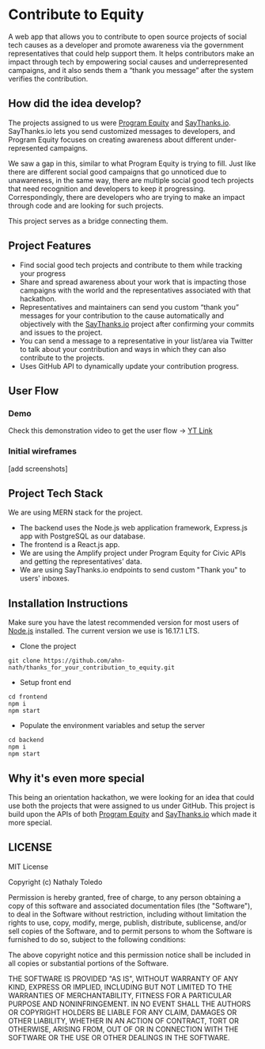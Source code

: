 # Contribute to Equity

A web app that allows you to contribute to open source projects of social tech causes as a developer and promote awareness via the government representatives that could help support them. It helps contributors make an impact through tech by empowering social causes and underrepresented campaigns, and it also sends them a “thank you message” after the system verifies the contribution. 

## How did the idea develop?

The projects assigned to us were [Program Equity](https://github.com/ProgramEquity) and [SayThanks.io](https://saythanks.io/). SayThanks.io lets you send customized messages to developers, and Program Equity focuses on creating awareness about different under-represented campaigns. 

We saw a gap in this, similar to what Program Equity is trying to fill. Just like there are different social good campaigns that go unnoticed due to unawareness, in the same way, there are multiple social good tech projects that need recognition and developers to keep it progressing. Correspondingly, there are developers who are trying to make an impact through code and are looking for such projects. 


This project serves as a bridge connecting them. 

## Project Features

- Find social good tech projects and contribute to them while tracking your progress
- Share and spread awareness about your work that is impacting those campaigns with the world and the representatives associated with that hackathon. 
- Representatives and maintainers can send you custom “thank you” messages for your contribution to the cause automatically and objectively with the [SayThanks.io](https://saythanks.io/) project after confirming your commits and issues to the project. 
- You can send a message to a representative in your list/area via Twitter to talk about your contribution and ways in which they can also contribute to the projects.
- Uses GitHub API to dynamically update your contribution progress.


## User Flow
### Demo
Check this demonstration video to get the user flow -> [YT Link](https://youtu.be/oMQL1qKpTDo)

### Initial wireframes 
[add screenshots]

## Project Tech Stack

We are using MERN stack for the project. 

- The backend uses the Node.js web application framework, Express.js app with PostgreSQL as our database.
- The frontend is a React.js app.
- We are using the Amplify project under Program Equity for Civic APIs and getting the representatives’ data.
- We are using SayThanks.io endpoints to send custom "Thank you" to users' inboxes.

## Installation Instructions 

Make sure you have the latest recommended version for most users of [Node.js](https://nodejs.org/en/) installed. The current version we use is 16.17.1 LTS. 

- Clone the project
```
git clone https://github.com/ahn-nath/thanks_for_your_contribution_to_equity.git
```

- Setup front end
```
cd frontend 
npm i
npm start
```

- Populate the environment variables and setup the server
```
cd backend 
npm i
npm start
```

## Why it's even more special

This being an orientation hackathon, we were looking for an idea that could use both the projects that were assigned to us under GitHub. This project is build upon the APIs of both [Program Equity](https://github.com/ProgramEquity) and [SayThanks.io](https://saythanks.io/) which made it more special.  


## LICENSE

MIT License

Copyright (c) Nathaly Toledo 

Permission is hereby granted, free of charge, to any person obtaining a copy
of this software and associated documentation files (the "Software"), to deal
in the Software without restriction, including without limitation the rights
to use, copy, modify, merge, publish, distribute, sublicense, and/or sell
copies of the Software, and to permit persons to whom the Software is
furnished to do so, subject to the following conditions:

The above copyright notice and this permission notice shall be included in all
copies or substantial portions of the Software.

THE SOFTWARE IS PROVIDED "AS IS", WITHOUT WARRANTY OF ANY KIND, EXPRESS OR
IMPLIED, INCLUDING BUT NOT LIMITED TO THE WARRANTIES OF MERCHANTABILITY,
FITNESS FOR A PARTICULAR PURPOSE AND NONINFRINGEMENT. IN NO EVENT SHALL THE
AUTHORS OR COPYRIGHT HOLDERS BE LIABLE FOR ANY CLAIM, DAMAGES OR OTHER
LIABILITY, WHETHER IN AN ACTION OF CONTRACT, TORT OR OTHERWISE, ARISING FROM,
OUT OF OR IN CONNECTION WITH THE SOFTWARE OR THE USE OR OTHER DEALINGS IN THE
SOFTWARE.


